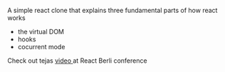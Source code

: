 A simple react clone that explains three fundamental parts of how react works
- the virtual DOM
- hooks
- cocurrent mode

Check out tejas  <a href="https://youtu.be/f2mMOiCSj5c">video </a> at React Berli conference